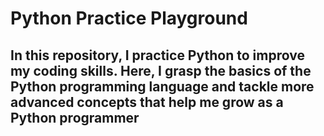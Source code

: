 # Python Practice Playground
## In this repository, I practice Python to improve my coding skills. Here, I grasp the basics of the Python programming language and tackle more advanced concepts that help me grow as a Python programmer
